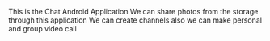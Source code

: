 This is the Chat Android Application
We can share photos from the storage through this application
We can create channels also
we can make personal and group video call
